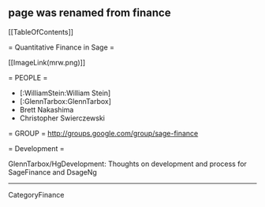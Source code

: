 ## page was renamed from finance
[[TableOfContents]]

= Quantitative Finance in Sage =

[[ImageLink(mrw.png)]]

= PEOPLE =
  * [:WilliamStein:William Stein]
  * [:GlennTarbox:GlennTarbox]
  * Brett Nakashima
  * Christopher Swierczewski

= GROUP =
  http://groups.google.com/group/sage-finance

= Development =

 GlennTarbox/HgDevelopment: Thoughts on development and process for SageFinance and DsageNg

----

CategoryFinance

